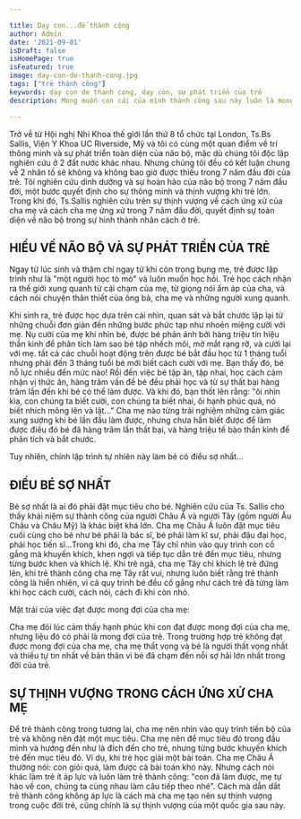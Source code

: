 ```yaml
---

title: Dạy con...để thành công
author: Admin
date: '2021-09-01'
isDraft: false
isHomePage: true
isFeatured: true
image: day-con-de-thanh-cong.jpg
tags: ["trẻ thành công"]
keywords: dạy con de thanh cong, day con, sự phát triển của trẻ
description: Mong muốn con cái của mình thành công sau này luôn là mong muốn của bác bậc phụ huynh. Nhưng làm thế nào để có thể dạy con phát triển và thành công sau này vẫn còn là vấn đề không dễ dàng khiến cho các bậc phụ huynh luôn phải tìm hiểu...

---
```



Trở về từ Hội nghị Nhi Khoa thế giới lần thứ 8 tổ chức tại London, Ts.Bs Sallis, Viện Y Khoa UC Riverside, Mỹ và tôi có cùng một quan điểm về trí thông minh và sự phát triển toàn diện của não bộ, mặc dù chúng tôi độc lập nghiên cứu ở 2 đất nước khác nhau. Nhưng chúng tôi đều có kết luận chung về 2 nhân tố sẽ không và không bao giờ được thiếu trong 7 năm đầu đời của trẻ. Tôi nghiên cứu dinh dưỡng và sự hoàn hảo của não bộ trong 7 năm đầu đời, một bước quyết định cho sự thông minh và thịnh vượng khi trẻ lớn. Trong khi đó, Ts.Sallis nghiên cứu trên sự thịnh vượng về cách ứng xử của cha mẹ và cách cha mẹ ứng xử trong 7 năm đầu đời, quyết định sự toàn diện về não bộ trong sự hình thành nhân cách ở trẻ.

## HIỂU VỀ NÃO BỘ VÀ SỰ PHÁT TRIỂN CỦA TRẺ

Ngay từ lúc sinh và thậm chí ngay từ khi còn trong bụng mẹ, trẻ được lập trình như là "một người học tò mò" và luôn muốn học hỏi. Trẻ học cách nhận ra thế giới xung quanh từ cái chạm của mẹ, từ giọng nói ấm áp của cha, và cách nói chuyện thân thiết của ông bà, cha mẹ và những người xung quanh.

Khi sinh ra, trẻ được học dựa trên cái nhìn, quan sát và bắt chước lập lại từ những chuỗi đơn giản đến những bước phức tạp như nhoẻn miệng cười với mẹ. Nụ cười của mẹ khi nhìn bé, được bé phản ánh bởi hàng triệu tín hiệu thần kinh để phân tích làm sao bé tập nhếch môi, mở mắt rạng rỡ, và cười lại với mẹ. tất cả các chuỗi hoạt động trên được bé bắt đầu học từ 1 tháng tuổi nhưng phải đến 3 tháng tuổi bé mới biết cách cười với mẹ. Bạn thấy đó, bé nỗ lực nhiều đến mức nào! Rồi đến việc bé tập ăn, tập nhai, học cách cảm nhận vị thức ăn, hàng trăm vấn đề bé đều phải học và từ sự thất bại hàng trăm lần đến khi bé có thể làm được. Và khi đó, bạn thốt lên rằng: "ôi nhìn kìa, con chúng ta biết cười, con chúng ta biết nhai, ôi hạnh phúc quá, nó biết nhích mông lên và lật..." Cha mẹ nào từng trải nghiệm những cảm giác xung sướng khi bé lần đầu làm được, nhưng chưa hẳn biết được để làm được điều đó bé đã hàng trăm lần thất bại, và hàng triệu tế bào thần kinh để phân tích và bắt chước.

Tuy nhiên, chính lập trình tự nhiên này làm bé có điều sợ nhất...

## ĐIỀU BÉ SỢ NHẤT

Bé sợ nhất là ai đó phải đặt mục tiêu cho bé. Nghiên cứu của Ts. Sallis cho thấy khái niệm sự thành công của người Châu Á và người Tây (gồm người Âu Châu và Châu Mỹ) là khác biệt khá lớn. Cha mẹ Châu Á luôn đặt mục tiêu cuối cùng cho bé như bé phải là bác sĩ, bé phải làm kĩ sư, phải đậu đại học, phải học tiến sĩ...Trong khi đó, cha mẹ Tây chỉ nhìn vào quy trình con cố gắng mà khuyến khích, khen ngợi và tiếp tục dẫn trẻ đến mục tiêu, nhưng từng bước khen và khích lệ. Khi trẻ ngã, cha mẹ Tây chỉ khích lệ trẻ đứng lên, khi trẻ thành công cha mẹ Tây rất vui, nhưng luôn biết rằng trẻ thành công là hiển nhiên, vì cả quy trình bé đều cố gắng như cách trẻ đã từng làm khi học cách cười, cách nói, cách đi khi còn nhỏ.

Mặt trái của việc đạt được mong đợi của cha mẹ:

Cha mẹ đôi lúc cảm thấy hạnh phúc khi con đạt được mong đợi của cha mẹ, nhưng liệu đó có phải là mong đợi của trẻ. Trong trường hợp trẻ không đạt được mong đợi của cha mẹ, cha mẹ thất vọng và bé là người thất vọng nhất và thiếu tự tin nhất về bản thân vì bé đã chạm đến nỗi sợ hãi lớn nhất trong đời của trẻ.

## SỰ THỊNH VƯỢNG TRONG CÁCH ỨNG XỬ CHA MẸ

Để trẻ thành công trong tương lai, cha mẹ nên nhìn vào quy trình tiến bộ của trẻ và không nên đặt một mục tiêu. Cha mẹ nên để mục tiêu đó trong đầu mình và hướng đến như là đích đến cho trẻ, nhưng từng bước khuyến khích trẻ đến mục tiêu đó. Ví dụ, khi trẻ học giải một bài toán. Cha mẹ Châu Á thường nói: con giỏi quá, làm được cả bài toán khó này. Nhưng cách nói khác làm trẻ ít áp lực và luôn làm trẻ thành công: "con đã làm được, mẹ tự hào về con, chúng ta cùng nhau làm câu tiếp theo nhé". Cách mà dẫn dắt trẻ thành công không áp lực là cách mà cha mẹ tạo nên sự thịnh vượng trong cuộc đời trẻ, cũng chính là sự thịnh vượng của một quốc gia sau này.